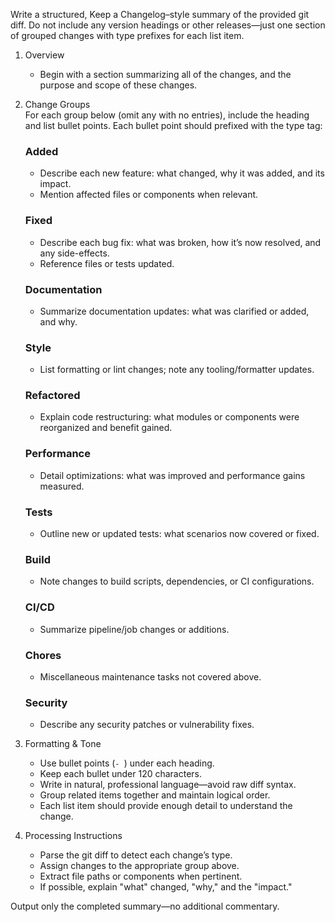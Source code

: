 Write a structured, Keep a Changelog–style summary of the provided git diff. Do not include any version headings or other releases—just one section of grouped changes with type prefixes for each list item.

1. Overview  
   - Begin with a section summarizing all of the changes, and the purpose and scope of these changes.

2. Change Groups  
   For each group below (omit any with no entries), include the heading and list bullet points. Each bullet point should prefixed with the type tag:

   ### Added  
   - Describe each new feature: what changed, why it was added, and its impact.  
   - Mention affected files or components when relevant.

   ### Fixed  
   - Describe each bug fix: what was broken, how it’s now resolved, and any side-effects.  
   - Reference files or tests updated.

   ### Documentation  
   - Summarize documentation updates: what was clarified or added, and why.

   ### Style  
   - List formatting or lint changes; note any tooling/formatter updates.

   ### Refactored  
   - Explain code restructuring: what modules or components were reorganized and benefit gained.

   ### Performance  
   - Detail optimizations: what was improved and performance gains measured.

   ### Tests  
   - Outline new or updated tests: what scenarios now covered or fixed.

   ### Build  
   - Note changes to build scripts, dependencies, or CI configurations.

   ### CI/CD  
   - Summarize pipeline/job changes or additions.

   ### Chores  
   - Miscellaneous maintenance tasks not covered above.

   ### Security  
   - Describe any security patches or vulnerability fixes.

3. Formatting & Tone  
   - Use bullet points (`- `) under each heading.  
   - Keep each bullet under 120 characters.  
   - Write in natural, professional language—avoid raw diff syntax.  
   - Group related items together and maintain logical order.
   - Each list item should provide enough detail to understand the change.

4. Processing Instructions  
   - Parse the git diff to detect each change’s type.  
   - Assign changes to the appropriate group above.  
   - Extract file paths or components when pertinent.  
   - If possible, explain "what" changed, "why," and the "impact."  

Output only the completed summary—no additional commentary.